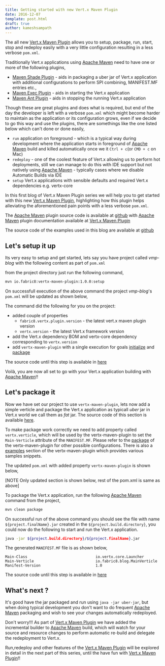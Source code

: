 ```yaml
---
title: Getting started with new Vert.x Maven Plugin
date: 2016-12-07
template: post.html
draft: true
author: kameshsampath
---
```


The all new [Vert.x Maven Plugin](http://vmp.fabric8.io) allows you to setup, package, run, start, stop and redeploy easily with a very little configuration resulting in a less verbose `pom.xml`.

Traditionally Vert.x applications using [Apache Maven](http://maven.apache.org) need to have one or more of the following plugins,
*  [Maven Shade Plugin](https://maven.apache.org/plugins/maven-shade-plugin/) - aids in packaging a uber jar of Vert.x application with additional configurations to perform SPI combining, MANIFEST.MF entries etc.,
*  [Maven Exec Plugin](http://www.mojohaus.org/exec-maven-plugin/) - aids in starting the Vert.x application
*  [Maven Ant Plugin](https://maven.apache.org/plugins/maven-ant-plugin/) - aids in stopping the running Vert.x application

Though these are great plugins and does what is required, but end of the day the developer is left with a verbose `pom.xml` which might become harder to maintain as the application or its configuration grows, even if we decide to go this way and use the plugins, there are somethings like the one listed below which can't done or done easily,
* `run` application on foreground - which is a typical way during development where the application starts in foreground of [Apache Maven](http://maven.apache.org) build and killed automatically once we it `Ctrl + c`(or `CMD + c` on Mac)
* `redeploy` - one of the coolest feature of Vert.x allowing us to perform hot deployments, still we can manage to do this with IDE support but not natively using [Apache Maven](http://maven.apache.org) - typically cases where we disable Automatic Builds via IDE
* `setup` Vert.x applications with sensible defaults and required Vert.x dependencies e.g. vertx-core

In this first blog of Vert.x Maven Plugin series we will help you to get started with this new [Vert.x Maven Plugin](http://vmp.fabric8.io), highlighting how this plugin helps alleviating the aforementioned pain points with a less verbose `pom.xml`.

The [Apache Maven](http://maven.apache.org) plugin source code is available at [github](https://github.com/fabric8io/vertx-maven-plugin) with [Apache Maven](http://maven.apache.org) plugin documentation available at [Vert.x Maven Plugin](http://vmp.fabric8.io)

The source code of the examples used in this blog are available at [github](https://github.com/kameshsampath/vmp-blog)

## Let's setup it up

Its very easy to setup and get started, lets say you have project called _vmp-blog_ with the following content as part of `pom.xml`

<script src="https://gist.github.com/kameshsampath/0e0cfc90ea3cb9d69553ee9901dfd796.js"></script>

from the project directory just run the following command,

```bash
mvn io.fabric8:vertx-maven-plugin:1.0.0:setup
```

On successfull execution of the above command the project _vmp-blog_'s `pom.xml` will be updated as shown below,
<script src="https://gist.github.com/kameshsampath/3c2e96d98f1e16d0f7a0501c05ce0d12.js"></script>

The command did the following for you on the project:

* added couple of properties
  * `fabric8.vertx.plugin.version`  - the latest vert.x maven plugin version
  * `vertx.version` - the latest Vert.x framework version
* add the Vert.x dependency BOM  and vertx-core dependency corresponding to `vertx.version`
* add `vertx-maven-plugin` with a single execution for goals [initialize](https://vmp.fabric8.io/#vertx:initalize) and [package](https://vmp.fabric8.io/#vertx:package)

The source code until this step is available in [here](https://github.com/kameshsampath/vmp-blog/tree/setup)

Voilà, you are now all set to go with your Vert.x application building with [Apache Maven](http://maven.apache.org)!!

## Let's package it

Now we have set our project to use `vertx-maven-plugin`, lets now add a simple verticle and package the Vert.x application as typicall *uber* jar in Vert.x world we call them as *fat* jar.  The source code of this section is available [here](https://github.com/kameshsampath/vmp-blog/tree/package).

To make package work correctly we need to add property called `vertx.verticle`, which will be used by the vertx-maven-plugin to set the `Main-Verticle` attribute of the `MANIFEST.MF`.  Please refer to the [package](https://vmp.fabric8.io/#vertx:package) of the vertx-maven-plugin for other possible configurations.  There is also a [examples](https://vmp.fabric8.io/#vertx:examples) section of the vertx-maven-plugin which provides various samples snippets.

The updated `pom.xml` with added property `vertx-maven-plugin` is shown below,

[NOTE Only updated section is shown below, rest of the pom.xml is same as above]

<script src="https://gist.github.com/kameshsampath/24a1ed6a377b118f06af2c4b4ddf0ca0.js"></script>

To package the Vert.x application, run the following [Apache Maven](http://maven.apache.org) command from the project,
```bash
mvn clean package
```
On successful run of the above command you should see the file with name `${project.finalName}.jar` created in the `${project.build.directory}`, you could now do the following to start and run the Vert.x application.
```bash
java -jar ${project.build.directory}/${project.finalName}.jar
```

The generated `MANIFEST.MF` file is as shown below,

```
Main-Class                               io.vertx.core.Launcher
Main-Verticle                            io.fabric8.blog.MainVerticle
Manifest-Version                         1.0
```

The source code until this step is available in [here](https://github.com/kameshsampath/vmp-blog/tree/package)

## What's next ?

It's good have the jar packaged and run using `java -jar uber-jar`, but when doing typical development you don't  want to do frequent [Apache Maven](http://maven.apache.org) packaging and wish to see your changes automatically redeployed.

Don't worry!!! As part of [Vert.x Maven Plugin](http://vmp.fabric8.io) we have added the incremental builder to [Apache Maven](http://maven.apache.org) build, which will watch for your source and resource changes to perform automatic re-build and delegate the redeployment to Vert.x.

Run,redeploy and other features of the [Vert.x Maven Plugin](http://vmp.fabric8.io) will be explored in detail in the next part of this series, until the have fun with [Vert.x Maven Plugin](http://vmp.fabric8.io)!!

